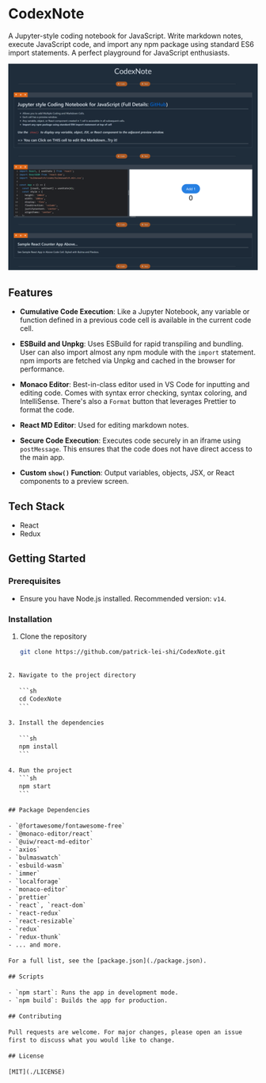 # CodexNote

A Jupyter-style coding notebook for JavaScript. Write markdown notes, execute JavaScript code, and import any npm package using standard ES6 import statements. A perfect playground for JavaScript enthusiasts.

![Screenshot](./screenshot/codexnote.png)

## Features

- **Cumulative Code Execution**: Like a Jupyter Notebook, any variable or function defined in a previous code cell is available in the current code cell.

- **ESBuild and Unpkg**: Uses ESBuild for rapid transpiling and bundling. User can also import almost any npm module with the `import` statement. npm imports are fetched via Unpkg and cached in the browser for performance.

- **Monaco Editor**: Best-in-class editor used in VS Code for inputting and editing code. Comes with syntax error checking, syntax coloring, and IntelliSense. There's also a `Format` button that leverages Prettier to format the code.

- **React MD Editor**: Used for editing markdown notes.

- **Secure Code Execution**: Executes code securely in an iframe using `postMessage`. This ensures that the code does not have direct access to the main app.

- **Custom `show()` Function**: Output variables, objects, JSX, or React components to a preview screen.

## Tech Stack

- React
- Redux

## Getting Started

### Prerequisites

- Ensure you have Node.js installed. Recommended version: `v14`.

### Installation

1. Clone the repository
   ```sh
   git clone https://github.com/patrick-lei-shi/CodexNote.git
   ```

````

2. Navigate to the project directory

   ```sh
   cd CodexNote
   ```

3. Install the dependencies

   ```sh
   npm install
   ```

4. Run the project
   ```sh
   npm start
   ```

## Package Dependencies

- `@fortawesome/fontawesome-free`
- `@monaco-editor/react`
- `@uiw/react-md-editor`
- `axios`
- `bulmaswatch`
- `esbuild-wasm`
- `immer`
- `localforage`
- `monaco-editor`
- `prettier`
- `react`, `react-dom`
- `react-redux`
- `react-resizable`
- `redux`
- `redux-thunk`
- ... and more.

For a full list, see the [package.json](./package.json).

## Scripts

- `npm start`: Runs the app in development mode.
- `npm build`: Builds the app for production.

## Contributing

Pull requests are welcome. For major changes, please open an issue first to discuss what you would like to change.

## License

[MIT](./LICENSE)
````
